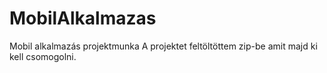 # MobilAlkalmazas
Mobil alkalmazás projektmunka
A projektet feltöltöttem zip-be amit majd ki kell csomogolni.
